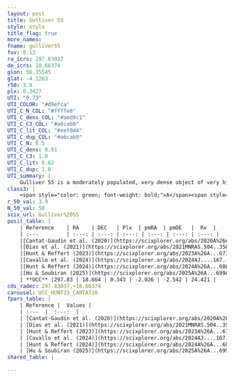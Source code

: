 ```yaml
---
layout: post
title: Gulliver 55
style: style
title_flag: true
more_names: 
fname: gulliver55
fov: 0.13
ra_icrs: 297.83037
de_icrs: 18.66374
glon: 56.35545
glat: -4.1263
r50: 3.9
plx: 0.3427
UTI: "0.73"
UTI_COLOR: "#d9efca"
UTI_C_N_COL: "#ffffe8"
UTI_C_dens_COL: "#aed9c1"
UTI_C_C3_COL: "#a6cab9"
UTI_C_lit_COL: "#eef8d4"
UTI_C_dup_COL: "#a6cab9"
UTI_C_N: 0.5
UTI_C_dens: 0.91
UTI_C_C3: 1.0
UTI_C_lit: 0.62
UTI_C_dup: 1.0
UTI_summary: |
    Gulliver 55 is a moderately populated, very dense object of very high C3 quality. It is moderately studied in the literature.
class3: |
    <span style="color: green; font-weight: bold;">A</span><span style="color: green; font-weight: bold;">A</span>
r_50_val: 3.9
N_50_val: 50
scix_url: Gulliver%2055
posit_table: |
    | Reference    | RA    | DEC   | Plx  | pmRA  | pmDE   |  Rv  |
    | :---         | :---: | :---: | :---: | :---: | :---: | :---: |
    |[Cantat-Gaudin et al. (2020)](https://scixplorer.org/abs/2020A%26A...640A...1C) | 297.833 | 18.661 | 0.369 | -2.043 | -2.53 | -- |
    |[Dias et al. (2021)](https://scixplorer.org/abs/2021MNRAS.504..356D) | 297.832 | 18.65 | 0.368 | -2.062 | -2.52 | 24.333 |
    |[Hunt & Reffert (2023)](https://scixplorer.org/abs/2023A%26A...673A.114H) | 297.83 | 18.675 | 0.346 | -2.061 | -2.597 | 24.816 |
    |[Cavallo et al. (2024)](https://scixplorer.org/abs/2024AJ....167...12C) | 297.828 | 18.662 | 0.348 | -- | -- | -- |
    |[Hunt & Reffert (2024)](https://scixplorer.org/abs/2024A%26A...686A..42H) | 297.83 | 18.675 | 0.346 | -2.061 | -2.597 | 24.816 |
    |[Hu & Soubiran (2025)](https://scixplorer.org/abs/2025A%26A...699A.246H) | 297.828 | 18.662 | -- | -- | -- | -- |
    | **UCC** |297.83 | 18.664 | 0.343 | -2.026 | -2.542 | 24.421 | 
cds_radec: 297.83037,+18.66374
carousel: UCC_HUNT23_CANTAT20
fpars_table: |
    | Reference |  Values |
    | :---  |  :---:  |
    | [Cantat-Gaudin et al. (2020)](https://scixplorer.org/abs/2020A%26A...640A...1C) | `AVNN=0.92, DMNN=11.87, AgeNN=9.3` |
    | [Dias et al. (2021)](https://scixplorer.org/abs/2021MNRAS.504..356D) | `Av=0.858, Dist=2517, logage=9.377, [Fe/H]=0.112` |
    | [Hunt & Reffert (2023)](https://scixplorer.org/abs/2023A%26A...673A.114H) | `AV50=1.164, diffAV50=1.235, MOD50=12.115, logAge50=8.757` |
    | [Cavallo et al. (2024)](https://scixplorer.org/abs/2024AJ....167...12C) | `AV50=1.05, dMod50=11.87, logAge50=8.87, [Fe/H]50=0.4` |
    | [Hunt & Reffert (2024)](https://scixplorer.org/abs/2024A%26A...686A..42H) | `MassJ=373.325` |
    | [Hu & Soubiran (2025)](https://scixplorer.org/abs/2025A%26A...699A.246H) | `MA22=-0.13, MA23f=-0.11, MA23g=-0.04, MZ23=0.13, MK24=-0.08, MF24=-0.02` |
shared_table: |
    
---
```

